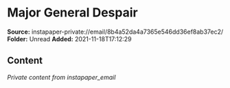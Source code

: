 # Major General Despair

**Source:** instapaper-private://email/8b4a52da4a7365e546dd36ef8ab37ec2/
**Folder:** Unread
**Added:** 2021-11-18T17:12:29




## Content
*Private content from instapaper_email*
